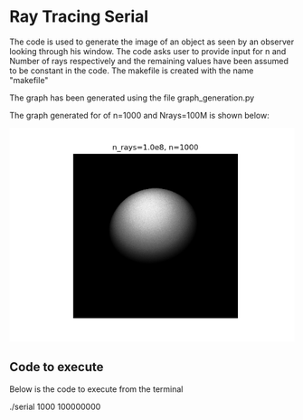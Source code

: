 # Ray Tracing Serial

The code is used to generate the image of an object as seen by an observer looking through his window. The code asks user to provide input for n and Number of rays respectively and the remaining values have been assumed to be constant in the code. The makefile is created with the name "makefile"

The graph has been generated using the file graph_generation.py

The graph generated for of n=1000 and Nrays=100M is shown below:

![Fig 1](plot_1000_100.png)

## Code to execute

Below is the code to execute from the terminal

./serial 1000 100000000